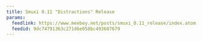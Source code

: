 ```yaml
---
title: Smuxi 0.11 "Distractions" Release
params:
  feedlink: https://www.meebey.net/posts/smuxi_0.11_release/index.atom
  feedid: 9dc74791363c271d6e058bc493607679
---
```

